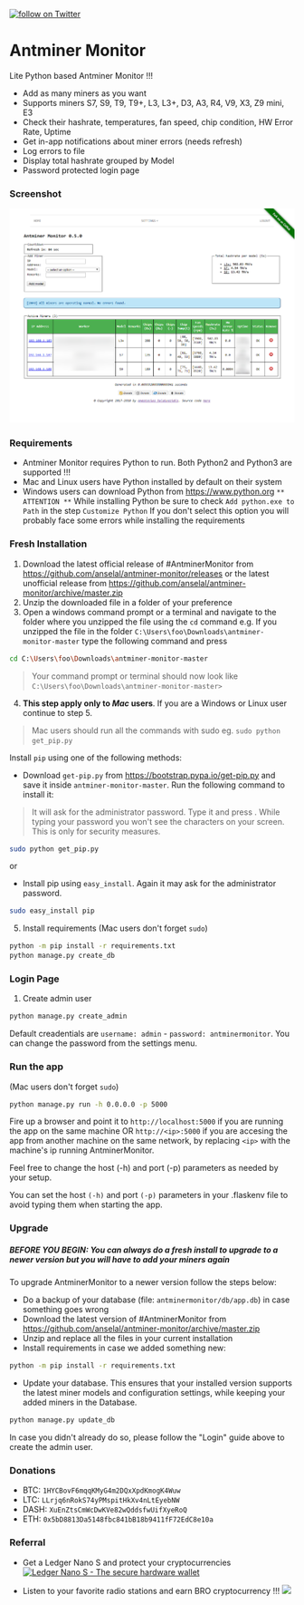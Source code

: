 <p>
    <a href="https://twitter.com/intent/follow?screen_name=AntminerMonitor">
        <img src="https://img.shields.io/twitter/follow/AntminerMonitor.svg?style=social" alt="follow on Twitter">
    </a>
</p>

# Antminer Monitor

Lite Python based Antminer Monitor !!!

  - Add as many miners as you want
  - Supports miners S7, S9, T9, T9+, L3, L3+, D3, A3, R4, V9, X3, Z9 mini, E3
  - Check their hashrate, temperatures, fan speed, chip condition, HW Error Rate, Uptime
  - Get in-app notifications about miner errors (needs refresh)
  - Log errors to file
  - Display total hashrate grouped by Model
  - Password protected login page

### Screenshot

![Alt text](/antminermonitor/static/images/screenshot_v0.5.0.png?raw=true "Screenshot v0.4.0")

### Requirements

  - Antminer Monitor requires Python to run. Both Python2 and Python3 are supported !!!
  - Mac and Linux users have Python installed by default on their system
  - Windows users can download Python from https://www.python.org
`** ATTENTION **` While installing Python be sure to check `Add python.exe to Path` in the step `Customize Python`
If you don't select this option you will probably face some errors while installing the requirements

### Fresh Installation

  1. Download the latest official release of #AntminerMonitor from https://github.com/anselal/antminer-monitor/releases
or the latest unofficial release from https://github.com/anselal/antminer-monitor/archive/master.zip
  2. Unzip the downloaded file in a folder of your preference
  3. Open a windows command prompt or a terminal and navigate to the folder where you unzipped the file using the `cd` command
e.g. If you unzipped the file in the folder `C:\Users\foo\Downloads\antminer-monitor-master` type the following command and press <Enter>
```sh
cd C:\Users\foo\Downloads\antminer-monitor-master
```
  > Your command prompt or terminal should now look like  `C:\Users\foo\Downloads\antminer-monitor-master>`
  4. **This step apply only to *Mac* users**. If you are a Windows or Linux user continue to step 5.
  > Mac users should run all the commands with sudo eg. `sudo python get_pip.py`
  
Install `pip` using one of the following methods:
 - Download `get-pip.py` from https://bootstrap.pypa.io/get-pip.py and save it inside `antminer-monitor-master`. Run the following command to install it:
 > It will ask for the administrator password. Type it and press <Enter>. While typing your password you won't see the characters on your screen. This is only for security measures.
```sh
sudo python get_pip.py
```
or
 - Install pip using `easy_install`. Again it may ask for the administrator password.
```sh
sudo easy_install pip
```
  5. Install requirements (Mac users don't forget `sudo`)
```sh
python -m pip install -r requirements.txt
python manage.py create_db
```

### Login Page
  1. Create admin user
```sh
python manage.py create_admin
```

Default creadentials are `username: admin` - `password: antminermonitor`. You can change the password from the settings menu.

### Run the app
 (Mac users don't forget `sudo`)
```sh
python manage.py run -h 0.0.0.0 -p 5000
```

Fire up a browser and point it to `http://localhost:5000` if you are running the app on the same machine OR `http://<ip>:5000` if you are accesing the app from another machine on the same network, by replacing `<ip>` with the machine's ip running AntminerMonitor.

Feel free to change the host (-h) and port (-p) parameters as needed by your setup.

You can set the host `(-h)` and port `(-p)` parameters in your .flaskenv file to avoid typing them when starting the app.

### Upgrade

##### BEFORE YOU BEGIN: **You can always do a fresh install to upgrade to a newer version but you will have to add your miners again**
 To upgrade AntminerMonitor to a newer version follow the steps below:
 
 - Do a backup of your database (file: `antminermonitor/db/app.db`) in case something goes wrong
 - Download the latest version of #AntminerMonitor from https://github.com/anselal/antminer-monitor/archive/master.zip
 - Unzip and replace all the files in your current installation
 - Install requirements in case we added something new:
```sh
python -m pip install -r requirements.txt
```
 - Update your database. This ensures that your installed version supports the latest miner models and configuration settings, while keeping your added miners in the Database.
```sh
python manage.py update_db
```

In case you didn't already do so, please follow the "Login" guide above to create the admin user.

### Donations

  - BTC: `1HYCBovF6mqqKMyG4m2DQxXpdKmogK4Wuw`
  - LTC: `LLrjq6nRokS74yPMspitHkXv4nLtEyebNW`
  - DASH: `XuEnZtsCmWcDwKVe82wQddsfwUifXyeRoQ`
  - ETH: `0x5bD8813Da5148fbc841bB18b9411fF72EdC8e10a`

### Referral

  - Get a Ledger Nano S and protect your cryptocurrencies
<a href="https://www.ledgerwallet.com/r/3bf5?path=/products/ledger-nano-s&tracker=AntminerMonitor"><img width=728 height=90 alt="Ledger Nano S - The secure hardware wallet" src="https://www.ledgerwallet.com/images/promo/nano-s/ledger_nano-s_7-2-8x9-0.jpg"></a>

  - Listen to your favorite radio stations and earn BRO cryptocurrency !!!
<a href="http://bitrad.io/?ref=59452"><img src="http://bitrad.io/images/BRO728x90.gif"></a>
